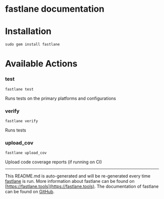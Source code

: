 fastlane documentation
================
# Installation
```
sudo gem install fastlane
```
# Available Actions
### test
```
fastlane test
```
Runs tests on the primary platforms and configurations
### verify
```
fastlane verify
```
Runs tests
### upload_cov
```
fastlane upload_cov
```
Upload code coverage reports (if running on CI)

----

This README.md is auto-generated and will be re-generated every time [fastlane](https://fastlane.tools) is run.
More information about fastlane can be found on [https://fastlane.tools](https://fastlane.tools).
The documentation of fastlane can be found on [GitHub](https://github.com/fastlane/fastlane/tree/master/fastlane).
